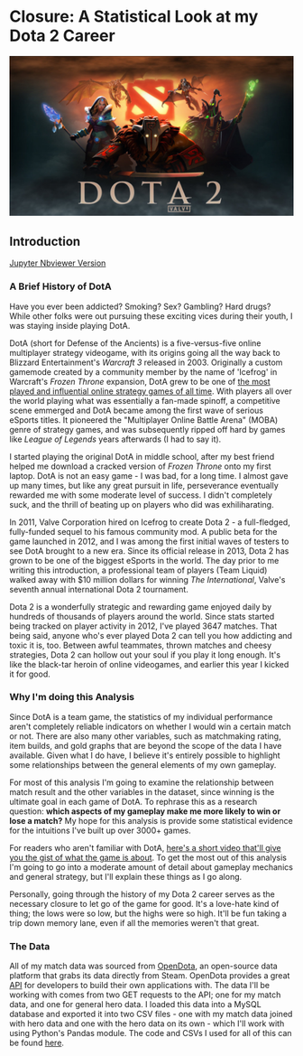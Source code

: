 # Closure: A Statistical Look at my Dota 2 Career

<img src="Pictures\dota_2_official_9.jpg"></img>

## Introduction

[Jupyter Nbviewer Version](https://nbviewer.jupyter.org/github/billwarker/opendota-analysis/blob/master/A%20Statistical%20Look%20Back%20on%20my%20Dota%202%20Career.ipynb)

### A Brief History of DotA

Have you ever been addicted? Smoking? Sex? Gambling? Hard drugs? While other folks were out pursuing these exciting vices during their youth, I was staying inside playing DotA.

DotA (short for Defense of the Ancients) is a five-versus-five online multiplayer strategy videogame, with its origins going all the way back to Blizzard Entertainment's *Warcraft 3* released in 2003. Originally a custom gamemode created by a community member by the name of 'Icefrog' in Warcraft's *Frozen Throne* expansion, DotA grew to be one of [the most played and influential online strategy games of all time](https://www.youtube.com/watch?v=qTsaS1Tm-Ic). With players all over the world playing what was essentially a fan-made spinoff, a competitive scene emmerged and DotA became among the first wave of serious eSports titles. It pioneered the "Multiplayer Online Battle Arena" (MOBA) genre of strategy games, and was subsequently ripped off hard by games like *League of Legends* years afterwards (I had to say it).

I started playing the original DotA in middle school, after my best friend helped me download a cracked version of *Frozen Throne* onto my first laptop. DotA is not an easy game - I was bad, for a long time. I almost gave up many times, but like any great pursuit in life, perseverance eventually rewarded me with some moderate level of success. I didn't completely suck, and the thrill of beating up on players who did was exhiliharating.

In 2011, Valve Corporation hired on Icefrog to create Dota 2 - a full-fledged, fully-funded sequel to his famous community mod. A public beta for the game launched in 2012, and I was among the first initial waves of testers to see DotA brought to a new era. Since its official release in 2013, Dota 2 has grown to be one of the biggest eSports in the world. The day prior to me writing this introduction, a professional team of players (Team Liquid) walked away with $10 million dollars for winning *The International*, Valve's seventh annual international Dota 2 tournament.

Dota 2 is a wonderfully strategic and rewarding game enjoyed daily by hundreds of thousands of players around the world. Since stats started being tracked on player activity in 2012, I've played 3647 matches. That being said, anyone who's ever played Dota 2 can tell you how addicting and toxic it is, too. Between awful teammates, thrown matches and cheesy strategies, Dota 2 can hollow out your soul if you play it long enough. It's like the black-tar heroin of online videogames, and earlier this year I kicked it for good.

### Why I'm doing this Analysis

Since DotA is a team game, the statistics of my individual performance aren't completely reliable indicators on whether I would win a certain match or not. There are also many other variables, such as matchmaking rating, item builds, and gold graphs that are beyond the scope of the data I have available. Given what I do have, I believe it's entirely possible to highlight some relationships between the general elements of my own gameplay.

For most of this analysis I'm going to examine the relationship between match result and the other variables in the dataset, since winning is the ultimate goal in each game of DotA. To rephrase this as a research question: **which aspects of my gameplay make me more likely to win or lose a match?** My hope for this analysis is provide some statistical evidence for the intuitions I've built up over 3000+ games.

For readers who aren't familiar with DotA, [here's a short video that'll give you the gist of what the game is about](https://www.youtube.com/watch?v=Cp8neRiF9-k). To get the most out of this analysis I'm going to go into a moderate amount of detail about gameplay mechanics and general strategy, but I'll explain these things as I go along.

Personally, going through the history of my Dota 2 career serves as the necessary closure to let go of the game for good. It's a love-hate kind of thing; the lows were so low, but the highs were so high. It'll be fun taking a trip down memory lane, even if all the memories weren't that great.

### The Data

All of my match data was sourced from [OpenDota](https://www.opendota.com/), an open-source data platform that grabs its data directly from Steam. OpenDota provides a great [API](https://docs.opendota.com/) for developers to build their own applications with. The data I'll be working with comes from two GET requests to the API; one for my match data, and one for general hero data. I loaded this data into a MySQL database and exported it into two CSV files - one with my match data joined with hero data and one with the hero data on its own - which I'll work with using Python's Pandas module. The code and CSVs I used for all of this can be found [here](https://github.com/billwarker/opendota-analysis).
